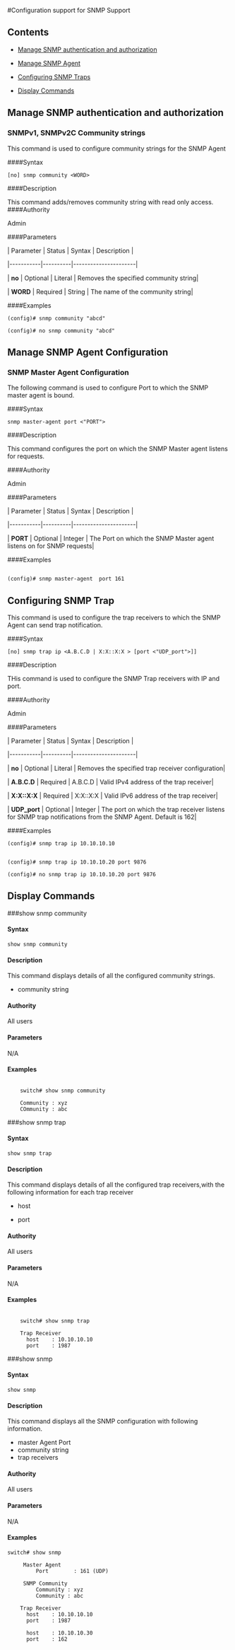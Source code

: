 #Configuration support for SNMP Support


## Contents

- [Manage SNMP authentication and authorization](#manage-snmp-authentication-and-authorization)

- [Manage SNMP Agent](#manage-snmp-agent-configuration)

- [Configuring SNMP Traps](#configuring-snmp-trap)

- [Display Commands](#display-commands)


## Manage SNMP authentication and authorization

### SNMPv1, SNMPv2C Community strings

This command is used to configure community strings for the SNMP Agent

####Syntax

```
[no] snmp community <WORD>
```

####Description

This command adds/removes community string with read only access.
####Authority

Admin

####Parameters

| Parameter | Status   | Syntax | Description |

|-----------|----------|----------------------|

| **no** | Optional | Literal | Removes the specified community string|

| **WORD** | Required | String | The name of the community string|


####Examples

```
(config)# snmp community "abcd" 

(config)# no snmp community "abcd" 
```



## Manage SNMP Agent Configuration


### SNMP Master Agent Configuration

The following command is used to configure Port to which the SNMP master agent is bound.

####Syntax

```
snmp master-agent port <"PORT">
```

####Description

This command configures the port on which the SNMP Master agent listens for requests.

####Authority

Admin

####Parameters

| Parameter | Status   | Syntax | Description |

|-----------|----------|----------------------|


| **PORT** | Optional | Integer | The Port on which the SNMP Master agent listens on for SNMP requests|


####Examples

```

(config)# snmp master-agent  port 161

```



## Configuring SNMP Trap


This command is used to configure the trap receivers to which the SNMP Agent can send trap notification.

####Syntax

```
[no] snmp trap ip <A.B.C.D | X:X::X:X > [port <"UDP_port">]]
```

####Description

THis command is used to configure the SNMP Trap receivers with IP and port.

####Authority

Admin

####Parameters

| Parameter | Status   | Syntax | Description |

|-----------|----------|----------------------|

| **no** | Optional | Literal | Removes the specified trap receiver configuration|


| **A.B.C.D** | Required | A.B.C.D | Valid IPv4 address of the trap receiver|

| **X:X::X:X** | Required | X:X::X:X | Valid IPv6 address of the trap receiver|


| **UDP_port** | Optional | Integer | The port on which the trap receiver listens for SNMP trap notifications from the SNMP Agent. Default is 162|


####Examples

```
(config)# snmp trap ip 10.10.10.10


(config)# snmp trap ip 10.10.10.20 port 9876

(config)# no snmp trap ip 10.10.10.20 port 9876

```

## Display Commands

###show snmp community

#### Syntax

```
show snmp community
```

#### Description

This command displays details of all the configured community strings.

- community string

#### Authority

All users

#### Parameters

N/A

#### Examples

```

    switch# show snmp community

    Community : xyz
    COmmunity : abc

```


###show snmp trap

#### Syntax

```
show snmp trap
```

#### Description

This command displays details of all the configured trap receivers,with the following information for each trap receiver


- host

- port


#### Authority

All users

#### Parameters

N/A

#### Examples

```

    switch# show snmp trap

    Trap Receiver
      host    : 10.10.10.10
      port	  : 1987

```



###show snmp

#### Syntax

```
show snmp
```

#### Description

This command displays all the SNMP configuration with following information.

-	master Agent Port
-	community string
-	trap receivers



#### Authority

All users

#### Parameters

N/A

#### Examples

```
switch# show snmp

     Master Agent
         Port 		 : 161 (UDP) 

     SNMP Community
         Community : xyz
         Community : abc

	Trap Receiver
	  host    : 10.10.10.10
      port	  : 1987

      host    : 10.10.10.30
      port	  : 162

```

